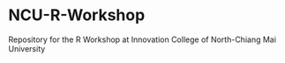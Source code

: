 # NCU-R-Workshop
Repository for the R Workshop at Innovation College of North-Chiang Mai University
